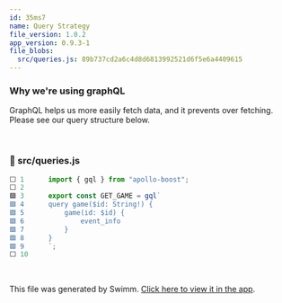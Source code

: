 ```yaml
---
id: 35ms7
name: Query Strategy
file_version: 1.0.2
app_version: 0.9.3-1
file_blobs:
  src/queries.js: 89b737cd2a6c4d8d6813992521d6f5e6a4409615
---
```


### Why we're using graphQL

GraphQL helps us more easily fetch data, and it prevents over fetching. Please see our query structure below.

<br/>

<!-- NOTE-swimm-snippet: the lines below link your snippet to Swimm -->
### 📄 src/queries.js
```javascript
⬜ 1      import { gql } from "apollo-boost";
⬜ 2      
🟩 3      export const GET_GAME = gql`
🟩 4      query game($id: String!) {
🟩 5          game(id: $id) {
🟩 6              event_info
🟩 7          }
🟩 8      }
🟩 9      `;
⬜ 10     
```

<br/>

This file was generated by Swimm. [Click here to view it in the app](https://app.swimm.io/repos/Z2l0aHViJTNBJTNBc2NvcmVib2FyZF9jbGllbnQlM0ElM0FzcmV1YmVuc3RvbmU=/docs/35ms7).